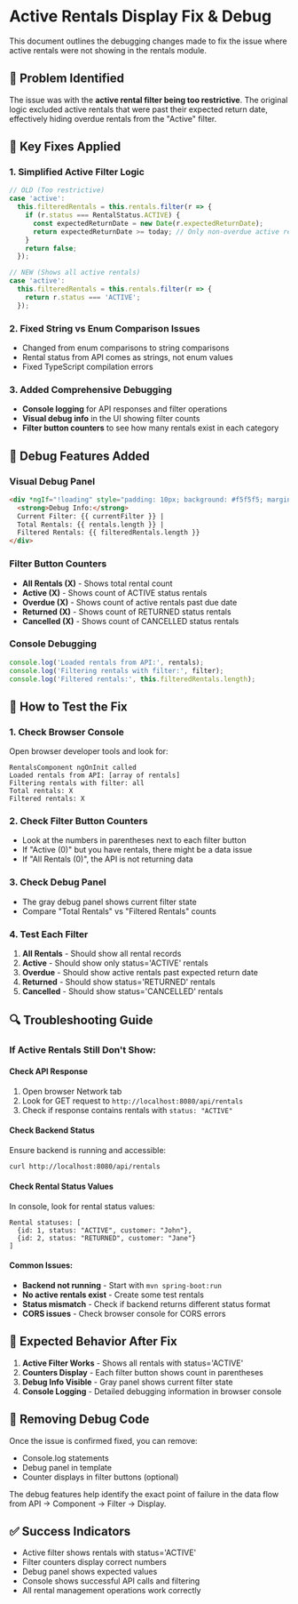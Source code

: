 # Active Rentals Display Fix & Debug

This document outlines the debugging changes made to fix the issue where active rentals were not showing in the rentals module.

## 🐛 Problem Identified

The issue was with the **active rental filter being too restrictive**. The original logic excluded active rentals that were past their expected return date, effectively hiding overdue rentals from the "Active" filter.

## 🔧 Key Fixes Applied

### 1. **Simplified Active Filter Logic**
```typescript
// OLD (Too restrictive)
case 'active':
  this.filteredRentals = this.rentals.filter(r => {
    if (r.status === RentalStatus.ACTIVE) {
      const expectedReturnDate = new Date(r.expectedReturnDate);
      return expectedReturnDate >= today; // Only non-overdue active rentals
    }
    return false;
  });

// NEW (Shows all active rentals)
case 'active':
  this.filteredRentals = this.rentals.filter(r => {
    return r.status === 'ACTIVE';
  });
```

### 2. **Fixed String vs Enum Comparison Issues**
- Changed from enum comparisons to string comparisons
- Rental status from API comes as strings, not enum values
- Fixed TypeScript compilation errors

### 3. **Added Comprehensive Debugging**
- **Console logging** for API responses and filter operations
- **Visual debug info** in the UI showing filter counts
- **Filter button counters** to see how many rentals exist in each category

## 🎯 Debug Features Added

### **Visual Debug Panel**
```html
<div *ngIf="!loading" style="padding: 10px; background: #f5f5f5; margin-bottom: 10px;">
  <strong>Debug Info:</strong> 
  Current Filter: {{ currentFilter }} | 
  Total Rentals: {{ rentals.length }} | 
  Filtered Rentals: {{ filteredRentals.length }}
</div>
```

### **Filter Button Counters**
- **All Rentals (X)** - Shows total rental count
- **Active (X)** - Shows count of ACTIVE status rentals
- **Overdue (X)** - Shows count of active rentals past due date
- **Returned (X)** - Shows count of RETURNED status rentals
- **Cancelled (X)** - Shows count of CANCELLED status rentals

### **Console Debugging**
```typescript
console.log('Loaded rentals from API:', rentals);
console.log('Filtering rentals with filter:', filter);
console.log('Filtered rentals:', this.filteredRentals.length);
```

## 🧪 How to Test the Fix

### **1. Check Browser Console**
Open browser developer tools and look for:
```
RentalsComponent ngOnInit called
Loaded rentals from API: [array of rentals]
Filtering rentals with filter: all
Total rentals: X
Filtered rentals: X
```

### **2. Check Filter Button Counters**
- Look at the numbers in parentheses next to each filter button
- If "Active (0)" but you have rentals, there might be a data issue
- If "All Rentals (0)", the API is not returning data

### **3. Check Debug Panel**
- The gray debug panel shows current filter state
- Compare "Total Rentals" vs "Filtered Rentals" counts

### **4. Test Each Filter**
1. **All Rentals** - Should show all rental records
2. **Active** - Should show only status='ACTIVE' rentals
3. **Overdue** - Should show active rentals past expected return date
4. **Returned** - Should show status='RETURNED' rentals
5. **Cancelled** - Should show status='CANCELLED' rentals

## 🔍 Troubleshooting Guide

### **If Active Rentals Still Don't Show:**

#### **Check API Response**
1. Open browser Network tab
2. Look for GET request to `http://localhost:8080/api/rentals`
3. Check if response contains rentals with `status: "ACTIVE"`

#### **Check Backend Status**
Ensure backend is running and accessible:
```bash
curl http://localhost:8080/api/rentals
```

#### **Check Rental Status Values**
In console, look for rental status values:
```
Rental statuses: [
  {id: 1, status: "ACTIVE", customer: "John"},
  {id: 2, status: "RETURNED", customer: "Jane"}
]
```

#### **Common Issues:**
- **Backend not running** - Start with `mvn spring-boot:run`
- **No active rentals exist** - Create some test rentals
- **Status mismatch** - Check if backend returns different status format
- **CORS issues** - Check browser console for CORS errors

## 🎯 Expected Behavior After Fix

1. **Active Filter Works** - Shows all rentals with status='ACTIVE'
2. **Counters Display** - Each filter button shows count in parentheses
3. **Debug Info Visible** - Gray panel shows current filter state
4. **Console Logging** - Detailed debugging information in browser console

## 🧹 Removing Debug Code

Once the issue is confirmed fixed, you can remove:
- Console.log statements
- Debug panel in template
- Counter displays in filter buttons (optional)

The debug features help identify the exact point of failure in the data flow from API → Component → Filter → Display.

## ✅ Success Indicators

- Active filter shows rentals with status='ACTIVE'
- Filter counters display correct numbers
- Debug panel shows expected values
- Console shows successful API calls and filtering
- All rental management operations work correctly